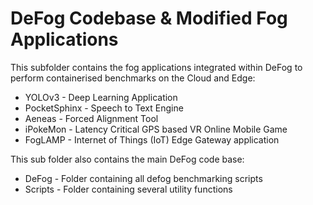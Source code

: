 # DeFog Codebase & Modified Fog Applications

This subfolder contains the fog applications integrated within DeFog to perform containerised benchmarks on the Cloud and Edge:

* YOLOv3 - Deep Learning Application
* PocketSphinx - Speech to Text Engine
* Aeneas - Forced Alignment Tool
* iPokeMon - Latency Critical GPS based VR Online Mobile Game
* FogLAMP - Internet of Things (IoT) Edge Gateway application

This sub folder also contains the main DeFog code base:

* DeFog - Folder containing all defog benchmarking scripts
* Scripts - Folder containing several utility functions
